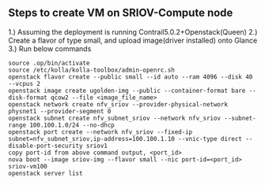 ## Steps to create VM on SRIOV-Compute node
1.) Assuming the deployment is running Contrail5.0.2+Openstack(Queen)
2.) Create a flavor of type small, and upload image(driver installed) onto Glance  
3.) Run below commands
```
source .op/bin/activate
source /etc/kolla/kolla-toolbox/admin-openrc.sh
openstack flavor create --public small --id auto --ram 4096 --disk 40 --vcpus 2
openstack image create ugolden-img --public --container-format bare --disk-format qcow2 --file <image_file_name>
openstack network create nfv_sriov --provider-physical-network physnet1 --provider-segment 0
openstack subnet create nfv_subnet_sriov --network nfv_sriov --subnet-range 100.100.1.0/24 --no-dhcp
openstack port create --network nfv_sriov --fixed-ip subnet=nfv_subnet_sriov,ip-address=100.100.1.10 --vnic-type direct --disable-port-security sriov1
copy port-id from above command output, <port_id>
nova boot --image sriov-img --flavor small --nic port-id=<port_id> sriov-vm100
openstack server list
```
